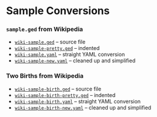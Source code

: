 # Sample Conversions

### `sample.ged` from Wikipedia
* [`wiki-sample.ged`](samples/wiki-sample.ged) – source file
* [`wiki-sample-pretty.ged`](samples/wiki-sample-pretty.ged) – indented
* [`wiki-sample.yaml`](samples/wiki-sample.yaml) – straight YAML conversion
* [`wiki-sample-new.yaml`](samples/wiki-sample-new.yaml) – cleaned up and simplified

### Two Births from Wikipedia
* [`wiki-sample-birth.ged`](samples/wiki-sample-birth.ged) – source file
* [`wiki-sample-birth-pretty.ged`](samples/wiki-sample-birth-pretty.ged) – indented
* [`wiki-sample-birth.yaml`](samples/wiki-sample-birth.yaml) – straight YAML conversion
* [`wiki-sample-birth-new.yaml`](samples/wiki-sample-birth-new.yaml) – cleaned up and simplified
